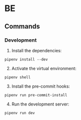 # BE

## Commands

### Development

1. Install the dependencies:

```shell
pipenv install --dev
```

2. Activate the virtual environment:

```shell
pipenv shell
```

3. Install the pre-commit hooks:

```shell
pipenv run pre-commit-install
```

4. Run the development server:

```shell
pipenv run dev
```
